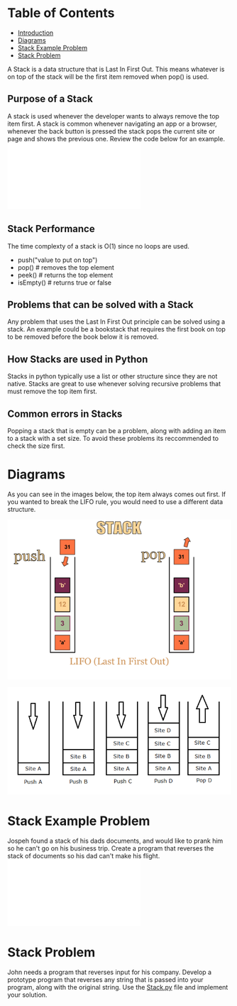 # Table of Contents
- [Introduction](#Introduction)
- [Diagrams](#Diagrams)
- [Stack Example Problem](#Stack-Example-Problem)
- [Stack Problem](#Stack-Problem)

A Stack is a data structure that is Last In First Out. This means whatever is on top of the stack will be the first item removed when pop() is used. 

## Purpose of a Stack

A stack is used whenever the developer wants to always remove the top item first. A stack is common whenever navigating an app or a browser, whenever the back button is pressed the stack pops the current site or page and shows the previous one. Review the code below for an example.
![Code example](stackIntro.py)

## Stack Performance
The time complexty of a stack is O(1) since no loops are used.
- push("value to put on top")
- pop() # removes the top element
- peek() # returns the top element
- isEmpty() # returns true or false

## Problems that can be solved with a Stack
Any problem that uses the Last In First Out principle can be solved using a stack. An example could be a bookstack that requires the first book on top to be removed before the book below it is removed.

## How Stacks are used in Python
Stacks in python typically use a list or other structure since they are not native. Stacks are great to use whenever solving recursive problems that must remove the top item first.

## Common errors in Stacks
Popping a stack that is empty can be a problem, along with adding an item to a stack with a set size. To avoid these problems its reccommended to check the size first.


# Diagrams

As you can see in the images below, the top item always comes out first. If you wanted to break the LIFO rule, you would need to use a different data structure.

![Stack push and pop(https://i.stack.imgur.com/jLlQz.png)](stack.png)

![additional stack example(https://i.stack.imgur.com/bOga5.png)](stack2.png)

# Stack Example Problem

Jospeh found a stack of his dads documents, and would like to prank him so he can't go on his business trip. Create a program that reverses the stack of documents so his dad can't make his flight. ![Code Solution](stackExample.py)


# Stack Problem 
John needs a program that reverses input for his company. Develop a prototype program that reverses
any string that is passed into your program, along with the original string. Use the [Stack.py](Stack.py) file and implement your solution.